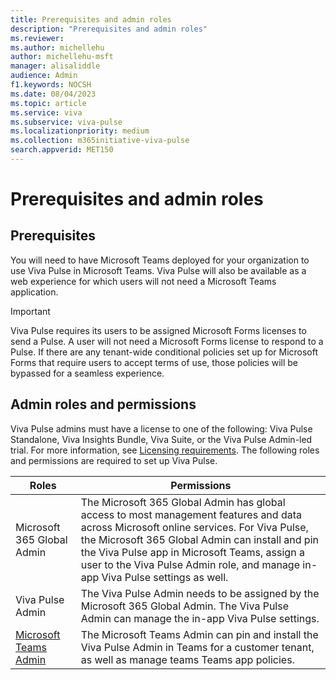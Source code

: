 ```yaml
---
title: Prerequisites and admin roles
description: "Prerequisites and admin roles"
ms.reviewer: 
ms.author: michellehu
author: michellehu-msft
manager: alisaliddle
audience: Admin
f1.keywords: NOCSH
ms.date: 08/04/2023
ms.topic: article
ms.service: viva
ms.subservice: viva-pulse
ms.localizationpriority: medium
ms.collection: m365initiative-viva-pulse  
search.appverid: MET150
---
```


# Prerequisites and admin roles

## Prerequisites

You will need to have Microsoft Teams deployed for your organization to use Viva Pulse in Microsoft Teams. Viva Pulse will also be available as a web experience for which users will not need a Microsoft Teams application.

> [!IMPORTANT]
> Viva Pulse requires its users to be assigned Microsoft Forms licenses to send a Pulse. A user will not need a Microsoft Forms license to respond to a Pulse. If there are any tenant-wide conditional policies set up for Microsoft Forms that require users to accept terms of use, those policies will be bypassed for a seamless experience.

## Admin roles and permissions

Viva Pulse admins must have a license to one of the following: Viva Pulse Standalone, Viva Insights Bundle, Viva Suite, or the Viva Pulse Admin-led trial. For more information, see [Licensing requirements](./get-started/licensing-requirements.md). The following roles and permissions are required to set up Viva Pulse.

| Roles | Permissions |
| ----------- | ----------- |
| Microsoft 365 Global Admin | The Microsoft 365 Global Admin has global access to most management features and data across Microsoft online services. For Viva Pulse, the Microsoft 365 Global Admin can install and pin the Viva Pulse app in Microsoft Teams, assign a user to the Viva Pulse Admin role, and manage in-app Viva Pulse settings as well. |
| Viva Pulse Admin | The Viva Pulse Admin needs to be assigned by the Microsoft 365 Global Admin. The Viva Pulse Admin can manage the in-app Viva Pulse settings. |
| [Microsoft Teams Admin](/microsoftteams/using-admin-roles) | The Microsoft Teams Admin can pin and install the Viva Pulse Admin in Teams for a customer tenant, as well as manage teams Teams app policies. |